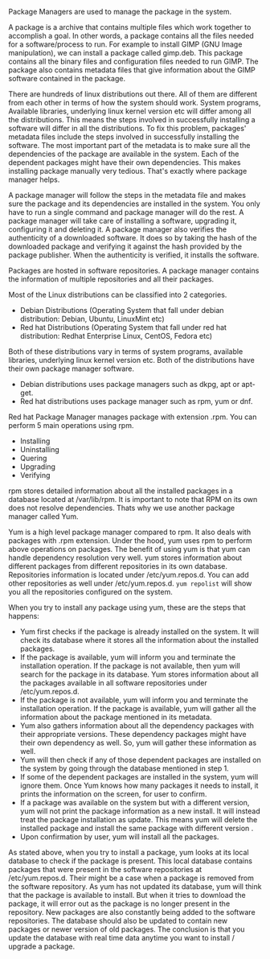 
Package Managers are used to manage the package in the system. 

A package is a archive that contains multiple files which work together to accomplish a goal. In other words, a package contains all the files needed for a software/process to run. For example to install GIMP (GNU Image manipulation), we can install a package called gimp.deb. This package contains all the binary files and configuration files needed to run GIMP. The package also contains metadata files that give information about the GIMP software contained in the package. 

There are hundreds of linux distributions out there. All of them are different from each other in terms of how the system should work. System programs, Available libraries, underlying linux kernel version etc will differ among all the distributions. This means the steps involved in successfully installing a software will differ in all the distributions.
To fix this problem, packages' metadata files include the steps involved in successfully installing the software. The most important part of the metadata is to make sure all the  dependencies of the package are available in the system. Each of the dependent packages might have their own dependencies. This makes installing package manually very tedious. That's exactly where package manager helps. 

A package manager will follow the steps in the metadata file and makes sure the package and its dependencies are installed in the system. You only have to run a single command and package manager will do the rest. A package manager will take care of installing a software, upgrading it, configuring it and deleting it. A package manager also verifies the authenticity of a downloaded software. It does so by taking the hash of the downloaded package and verifying it against the hash provided by the package publisher. When the authenticity is verified, it installs the software. 

Packages are hosted in software repositories. A package manager contains the information of multiple repositories and all their packages. 

Most of the Linux distributions can be classified into 2 categories. 

- Debian Distributions (Operating System that fall under debian distribution: Debian, Ubuntu, LinuxMint etc)
- Red hat Distributions (Operating System that fall under red hat distribution: Redhat Enterprise Linux, CentOS, Fedora etc)

Both of these distributions vary in terms of system programs, available libraries, underlying linux kernel version etc. Both of the distributions have their own package manager software. 

- Debian distributions uses package managers such as dkpg, apt or apt-get.
- Red hat distributions uses package manager such as rpm, yum or dnf.


Red hat Package Manager manages package with extension .rpm. You can perform 5 main operations using rpm.
- Installing
- Uninstalling
- Quering
- Upgrading
- Verifying

rpm stores detailed information about all the installed packages in a database located at /var/lib/rpm. It is important to note that RPM on its own does not resolve dependencies. Thats why we use another package manager called Yum. 

Yum is a high level package manager compared to rpm. It also deals with packages with .rpm extension. Under the hood, yum uses rpm to perform above operations on packages. The benefit of using yum is that yum can handle dependency resolution very well.  yum stores information about different packages from different repositories in its own database. Repositories information is located under /etc/yum.repos.d. You can add other repositories as well under /etc/yum.repos.d. `yum repolist` will show you all the repositories configured on the system.

When you try to install any package using yum, these are the steps that happens:

- Yum first checks if the package is already installed on the system. It will check its database where it stores all the information about the installed packages.
- If the package is available, yum will inform you and terminate the installation operation. If the package is not available, then yum will search for the package in its database. Yum stores information about all the packages available in all software repositories under /etc/yum.repos.d.
- If the package is not available, yum will inform you and terminate the installation operation. If the package is available, yum will gather all the information about the package mentioned in its metadata. 
- Yum also gathers information about all the dependency packages with their appropriate versions. These dependency packages might have their own dependency as well. So, yum will gather these information as well.
- Yum will then check if any of those dependent packages are installed on the system by going through the database mentioned in step 1.  
- If some of the dependent packages are installed in the system, yum will ignore them. Once Yum knows how many packages it needs to install, it prints the information on the screen, for user to confirm. 
- If a package was available on the system but with a different version, yum will not print the package information as a new install. It will instead treat the package installation as update. This means yum will delete the installed package and install the same package with different version .
- Upon confirmation by user, yum will install all the packages. 


As stated above, when you try to install a package, yum looks at its local database to check if the package is present. This local database contains packages that were present in the software repositories at /etc/yum.repos.d. Their might be a case when a package is removed from the software repository. As yum has not updated its database, yum will think that the package is available to install. But when it tries to download the package, it will error out as the package is no longer present in the repository. New packages are also constantly being added to the software repositories. The database should also be updated to contain new packages or newer version of old packages. The conclusion is that you update the database with real time data anytime you want to install / upgrade a package.  


